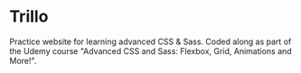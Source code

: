 # Trillo

Practice website for learning advanced CSS & Sass. Coded along as part of the Udemy course "Advanced CSS and Sass: Flexbox, Grid, Animations and More!".
